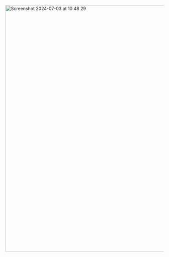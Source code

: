 <img width="781" alt="Screenshot 2024-07-03 at 10 48 29" src="https://github.com/lebedo5/weather_nodejs/assets/46031320/bf4a3024-f98b-4a06-9541-b199435e5045">
